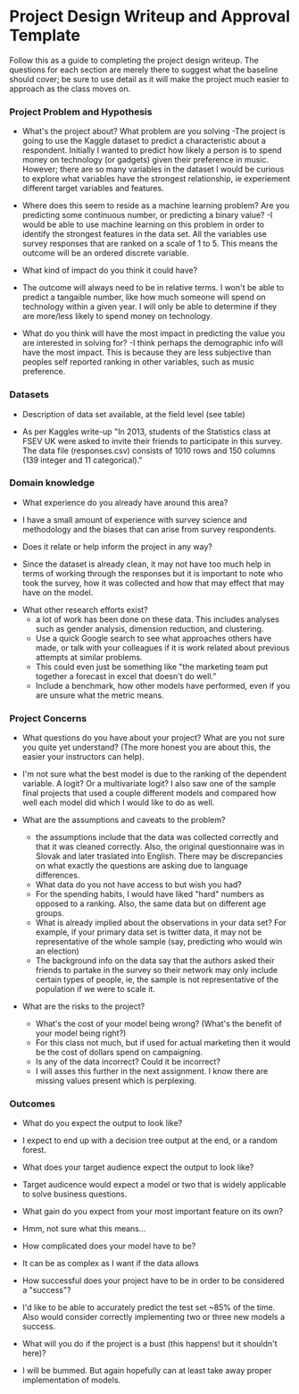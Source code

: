 # Project Design Writeup and Approval Template

Follow this as a guide to completing the project design writeup. The questions for each section are merely there to suggest what the baseline should cover; be sure to use detail as it will make the project much easier to approach as the class moves on.

### Project Problem and Hypothesis
* What's the project about? What problem are you solving
-The project is going to use the Kaggle dataset to predict a characteristic about a respondent.  Initially I wanted to predict how likely a person is to spend money on technology (or gadgets) given their preference in music. However; there are so many variables in the dataset I would be curious to explore what variables have the strongest relationship, ie experiement different target variables and features.

* Where does this seem to reside as a machine learning problem? Are you predicting some continuous number, or predicting a binary value?
-I would be able to use machine learning on this problem in order to identify the strongest features in the data set.  All the variables use survey responses that are ranked on a scale of 1 to 5. This means the outcome will be an ordered discrete variable.

* What kind of impact do you think it could have?
- The outcome will always need to be in relative terms.  I won't be able to predict a tangaible number, like how much someone will spend on technology within a given year.  I will only be able to determine if they are more/less likely to spend money on technology.
    
* What do you think will have the most impact in predicting the value you are interested in solving for?
 -I think perhaps the demographic info will have the most impact.  This is because they are less subjective than peoples self reported ranking in other variables, such as music preference.

### Datasets
* Description of data set available, at the field level (see table)
- As per Kaggles write-up 
      "In 2013, students of the Statistics class at FSEV UK were asked to invite their friends to participate in this survey. The data file (responses.csv) consists of 1010 rows and 150 columns (139 integer and 11 categorical)."


### Domain knowledge
* What experience do you already have around this area?
- I have a small amount of experience with survey science and methodology and the biases that can arise from survey respondents.  

* Does it relate or help inform the project in any way?
- Since the dataset is already clean, it may not have too much help in terms of working through the responses but it is important to note who took the survey, how it was collected and how that may effect that may have on the model. 

* What other research efforts exist?
    - a lot of work has been done on these data. This includes analyses such as gender analysis, dimension reduction, and clustering.
    * Use a quick Google search to see what approaches others have made, or talk with your colleagues if it is work related about previous attempts at similar problems.
    * This could even just be something like "the marketing team put together a forecast in excel that doesn't do well."
    * Include a benchmark, how other models have performed, even if you are unsure what the metric means.

### Project Concerns
* What questions do you have about your project? What are you not sure you quite yet understand? (The more honest you are about this, the easier your instructors can help).
- I'm not sure what the best model is due to the ranking of the dependent variable.  A logit? Or a multivariate logit?  I also saw one of the sample final projects that used a couple different models and compared how well each model did which I would like to do as well.

* What are the assumptions and caveats to the problem?
    - the assumptions include that the data was collected correctly and that it was cleaned correctly. Also, the original questionnaire was in Slovak and later traslated into English. There may be discrepancies on what exactly the questions are asking due to language differences.
    
    * What data do you not have access to but wish you had?
    - For the spending habits, I would have liked "hard" numbers as opposed to a ranking. Also, the same data but on different age groups.
    
    * What is already implied about the observations in your data set? For example, if your primary data set is twitter data, it may not be representative of the whole sample (say, predicting who would win an election)
    - The background info on the data say that the authors asked their friends to partake in the survey so their network may only include certain types of people, ie, the sample is not representative of the population if we were to scale it.  
    
* What are the risks to the project?
    * What's the cost of your model being wrong? (What's the benefit of your model being right?)
    - For this class not much, but if used for actual marketing then it would be the cost of dollars spend on campaigning.
    * Is any of the data incorrect? Could it be incorrect?
    - I will asses this further in the next assignment.  I know there are missing values present which is perplexing. 

### Outcomes
* What do you expect the output to look like?
- I expect to end up with a decision tree output at the end, or a random forest.

* What does your target audience expect the output to look like?
- Target audicence would expect a model or two that is widely applicable to solve business questions.

* What gain do you expect from your most important feature on its own?
- Hmm, not sure what this means...

* How complicated does your model have to be?
- It can be as complex as I want if the data allows

* How successful does your project have to be in order to be considered a "success"?
- I'd like to be able to accurately predict the test set ~85% of the time. Also would consider correctly implementing two or three new models a success.

* What will you do if the project is a bust (this happens! but it shouldn't here)?
- I will be bummed.  But again hopefully can at least take away proper implementation of models.

